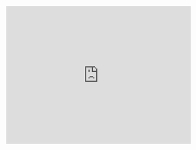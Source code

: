 <embed src="https://drive.google.com/file/d/1uu4mfKVYYJJogca3djBO25-I4z-6Bb0Y/view?usp=sharing" width="500" height="375">
